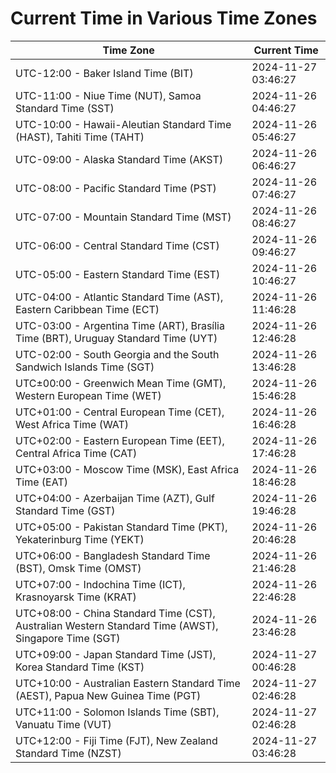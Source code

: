 # Current Time in Various Time Zones

| Time Zone | Current Time |
|-----------|--------------|
| UTC-12:00 - Baker Island Time (BIT) | 2024-11-27 03:46:27 |
| UTC-11:00 - Niue Time (NUT), Samoa Standard Time (SST) | 2024-11-26 04:46:27 |
| UTC-10:00 - Hawaii-Aleutian Standard Time (HAST), Tahiti Time (TAHT) | 2024-11-26 05:46:27 |
| UTC-09:00 - Alaska Standard Time (AKST) | 2024-11-26 06:46:27 |
| UTC-08:00 - Pacific Standard Time (PST) | 2024-11-26 07:46:27 |
| UTC-07:00 - Mountain Standard Time (MST) | 2024-11-26 08:46:27 |
| UTC-06:00 - Central Standard Time (CST) | 2024-11-26 09:46:27 |
| UTC-05:00 - Eastern Standard Time (EST) | 2024-11-26 10:46:27 |
| UTC-04:00 - Atlantic Standard Time (AST), Eastern Caribbean Time (ECT) | 2024-11-26 11:46:28 |
| UTC-03:00 - Argentina Time (ART), Brasília Time (BRT), Uruguay Standard Time (UYT) | 2024-11-26 12:46:28 |
| UTC-02:00 - South Georgia and the South Sandwich Islands Time (SGT) | 2024-11-26 13:46:28 |
| UTC±00:00 - Greenwich Mean Time (GMT), Western European Time (WET) | 2024-11-26 15:46:28 |
| UTC+01:00 - Central European Time (CET), West Africa Time (WAT) | 2024-11-26 16:46:28 |
| UTC+02:00 - Eastern European Time (EET), Central Africa Time (CAT) | 2024-11-26 17:46:28 |
| UTC+03:00 - Moscow Time (MSK), East Africa Time (EAT) | 2024-11-26 18:46:28 |
| UTC+04:00 - Azerbaijan Time (AZT), Gulf Standard Time (GST) | 2024-11-26 19:46:28 |
| UTC+05:00 - Pakistan Standard Time (PKT), Yekaterinburg Time (YEKT) | 2024-11-26 20:46:28 |
| UTC+06:00 - Bangladesh Standard Time (BST), Omsk Time (OMST) | 2024-11-26 21:46:28 |
| UTC+07:00 - Indochina Time (ICT), Krasnoyarsk Time (KRAT) | 2024-11-26 22:46:28 |
| UTC+08:00 - China Standard Time (CST), Australian Western Standard Time (AWST), Singapore Time (SGT) | 2024-11-26 23:46:28 |
| UTC+09:00 - Japan Standard Time (JST), Korea Standard Time (KST) | 2024-11-27 00:46:28 |
| UTC+10:00 - Australian Eastern Standard Time (AEST), Papua New Guinea Time (PGT) | 2024-11-27 02:46:28 |
| UTC+11:00 - Solomon Islands Time (SBT), Vanuatu Time (VUT) | 2024-11-27 02:46:28 |
| UTC+12:00 - Fiji Time (FJT), New Zealand Standard Time (NZST) | 2024-11-27 03:46:28 |
